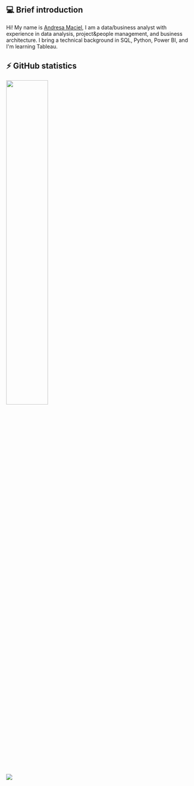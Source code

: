 <!-- Introdução -->
## 💻 Brief introduction

Hi!  My name is [Andresa Maciel](https://www.linkedin.com/in/andresamaciel/), I am a data/business analyst with experience in data analysis, project&people management, and business architecture. I bring a technical background in SQL, Python, Power BI, and I'm learning Tableau.

<!-- Status -->
## ⚡ GitHub statistics
<div style="display: inline_block">
<img align="center" width="47.2%" src="https://github-readme-stats.vercel.app/api?username=andresamaciel&count_private=true&show_icons=true&theme=defaut" /> 
</div>

<div style="display: inline_block"><br>
<img align="center" src="https://github-readme-stats.vercel.app/api/top-langs/?username=andresamaciel&layout=compact&theme=defaut" />
</div>

